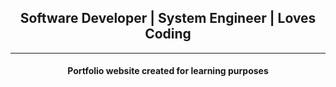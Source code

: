 <div align="center">
    <h2>Software Developer | System Engineer | Loves Coding</h2><hr>
    <h4>Portfolio website created for learning purposes</h4>
</div>
